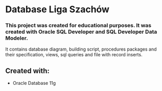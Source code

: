 # Database Liga Szachów
### This project was created for educational purposes. It was created with Oracle SQL Developer and SQL Developer Data Modeler.
It contains database diagram, building script, procedures packages and their specification, views, sql queries and file with record inserts.
## Created with:
- Oracle Database 11g
